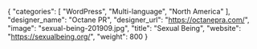 {
   "categories": [
      "WordPress",
      "Multi-language",
      "North America"
   ],
   "designer_name": "Octane PR",
   "designer_url": "https://octanepra.com/",
   "image": "sexual-being-201909.jpg",
   "title": "Sexual Being",
   "website": "https://sexualbeing.org/",
   "weight": 800
}
